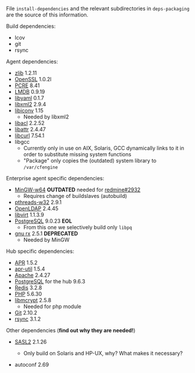 File `install-dependencies` and the relevant subdirectories
in `deps-packaging` are the source of this information.


Build dependencies:

* lcov
* git
* rsync

Agent dependencies:

* [zlib](http://www.zlib.net/) 1.2.11
* [OpenSSL](http://openssl.org/) 1.0.2l
* [PCRE](http://ftp.csx.cam.ac.uk/pub/software/programming/pcre/) 8.41
* [LMDB](https://github.com/LMDB/lmdb/) 0.9.19
* [libyaml](http://pyyaml.org/wiki/LibYAML) 0.1.7
* [libxml2](http://xmlsoft.org/sources/) 2.9.4
* [libiconv](http://ftp.gnu.org/gnu/libiconv/) 1.15
  * Needed by libxml2
* [libacl](http://download.savannah.gnu.org/releases/acl/) 2.2.52
* [libattr](http://download.savannah.gnu.org/releases/attr/) 2.4.47
* [libcurl](http://curl.haxx.se/download.html) 7.54.1
* libgcc
  * Currently only in use on AIX, Solaris, GCC dynamically links to it in order
    to substitute missing system functions
  * "Package" only copies the (outdated) system library to `/var/cfengine`

Enterprise agent specific dependencies:

* [MinGW-w64](http://sourceforge.net/projects/mingw-w64/) **OUTDATED** needed
  for [redmine#2932](https://dev.cfengine.com/issues/2932)
  * Requires change of buildslaves (autobuild)
* [pthreads-w32](ftp://sourceware.org/pub/pthreads-win32/) 2.9.1
* [OpenLDAP](http://www.openldap.org/software/download/OpenLDAP/openldap-release/) 2.4.45
* [libvirt](http://libvirt.org/sources/stable_updates/) 1.1.3.9
* [PostgreSQL](http://www.postgresql.org/) 9.0.23 **EOL**
  * From this one we selectively build only `libpq`
* [gnu rx](http://www.gnu.org/software/rx/rx.html) 2.5.1 **DEPRECATED**
  * Needed by MinGW

Hub specific dependencies:

* [APR](https://apr.apache.org/) 1.5.2
* [apr-util](https://apr.apache.org/) 1.5.4
* [Apache](http://httpd.apache.org/) 2.4.27
* [PostgreSQL](http://www.postgresql.org/) for the hub 9.6.3
* [Redis](http://redis.io/) 3.2.8
* [PHP](http://php.net/) 5.6.30
* [libmcrypt](https://sourceforge.net/projects/mcrypt/files/Libmcrypt/) 2.5.8
  * Needed for php module
* [Git](https://www.kernel.org/pub/software/scm/git/) 2.10.2
* [rsync](https://download.samba.org/pub/rsync/) 3.1.2

Other dependencies (**find out why they are needed!**)

* [SASL2](https://cyrusimap.org/mediawiki/index.php/Downloads) 2.1.26
  * Only build on Solaris and HP-UX, why? What makes it necessary?

* autoconf 2.69
